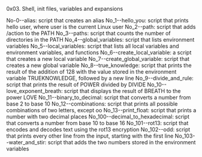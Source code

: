 0x03. Shell, init files, variables and expansions

   No-0--alias: script that creates an alias
   No_1--hello_you: script that prints hello user, where user is the current Linux user
   No_2--path: script that adds /action to the PATH
   No_3--paths: script that counts the number of directories in the PATH
   No_4--global_variables: script that lists environment variables
   No_5--local_variables: script that lists all local variables and environment variables, and functions
   No_6--create_local_variable: a script that creates a new local variable
   No_7--create_global_variable: script that creates a new global variable
   No_8--true_knowledge: script that prints the result of the addition of 128 with the value stored in the
              environment variable TRUEKNOWLEDGE, followed by a new line
   No_9--divide_and_rule: script that prints the result of POWER divided by DIVIDE
   No_10--love_exponent_breath: script that displays the result of BREATH to the power LOVE
   No_11--binary_to_decimal: script that converts a number from base 2 to base 10
   No_12--combinations: script that prints all possible combinations of two letters, except oo
   No_13--print_float: script that prints a number with two decimal places
   No_100--decimal_to_hexadecimal: script that converts a number from base 10 to base 16
   No_101--rot13: script that encodes and decodes text using the rot13 encryption
   No_102--odd: script that prints every other line from the input, starting with the first line
   No_103--water_and_stir: script that adds the two numbers stored in the environment variables

